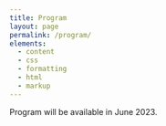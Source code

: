 ```yaml
---
title: Program
layout: page
permalink: /program/
elements:
  - content
  - css
  - formatting
  - html
  - markup  
---
```



Program will be available in June 2023.